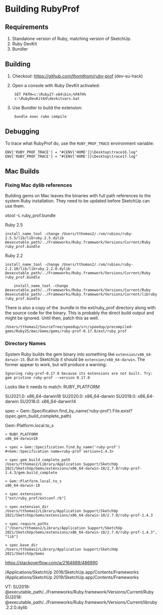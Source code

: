 # Building RubyProf

## Requirements

1. Standalone version of Ruby, matching version of SketchUp.
2. Ruby DevKit
3. Bundler

## Building

1. Checkout: https://github.com/thomthom/ruby-prof (dev-su-hack)
2. Open a console with Ruby DevKit activated:

        SET PATH=c:\Ruby27-x64\bin;%PATH%
        c:\RubyDevKit64\devkitvars.bat

3. Use Bundler to build the extension:

        bundle exec rake compile

## Debugging

To trace what RubyProf do, use the `RUBY_PROF_TRACE` environment variable:

    ENV['RUBY_PROF_TRACE'] = "#{ENV['HOME']}\Desktop\trace16.log"
    ENV['RUBY_PROF_TRACE'] = "#{ENV['HOME']}\Desktop\trace17.log"

## Mac Builds

### Fixing Mac dylib references

Building gems on Mac leaves the binaries with full path references to the system
Ruby installation. They need to be updated before SketchUp can use them.

otool -L ruby_prof.bundle 

Ruby 2.5

    install_name_tool -change /Users/tthomas2/.rvm/rubies/ruby-2.5.5/lib/libruby.2.5.dylib @executable_path/../Frameworks/Ruby.framework/Versions/Current/Ruby ruby_prof.bundle

Ruby 2.2

    install_name_tool -change /Users/tthomas2/.rvm/rubies/ruby-2.2.10/lib/libruby.2.2.0.dylib @executable_path/../Frameworks/Ruby.framework/Versions/Current/Ruby ruby_prof.bundle

        install_name_tool -change @executable_path/../Frameworks/Ruby.framework/Versions/Current/Ruby @executable_path/../Frameworks/Ruby.framework/Versions/Current/libruby.2.2.0.dylib ruby_prof.bundle 

There is also a copy of the .bundle in the ext/ruby_prof directory along with
the source code for the binary. This is probably the direct build output and
might be ignored. Until then, patch this as well.

    /Users/tthomas2/SourceTree/speedup/src/speedup/precompiled-gems/Ruby25/mac/Gems/gems/ruby-prof-0.17.0/ext/ruby_prof

### Directory Names

System Ruby builds the gem binary into something like
`extension/x86_64-darwin-15`. But in SketchUp it should be
`extension/x68_64-darwin`. The former appear to work, but will produce a
warning:

    Ignoring ruby-prof-0.17.0 because its extensions are not built. Try: gem pristine ruby-prof --version 0.17.0

Looks like it needs to match: RUBY_PLATFORM

SU2021.0: x86_64-darwin18
SU2020.0: x86_64-darwin
SU2019.0: x86_64-darwin
SU2018.0: x86_64-darwin14

spec = Gem::Specification.find_by_name('ruby-prof')
File.exist?(spec.gem_build_complete_path)

Gem::Platform.local.to_s

```
> RUBY_PLATFORM
x86_64-darwin18

> spec = Gem::Specification.find_by_name('ruby-prof')
#<Gem::Specification name=ruby-prof version=1.4.3>

> spec.gem_build_complete_path
/Users/tthomas2/Library/Application Support/SketchUp 2021/SketchUp/Gems/extensions/x86_64-darwin-18/2.7.0/ruby-prof-1.4.3/gem.build_complete

> Gem::Platform.local.to_s
x86_64-darwin-18

> spec.extensions
["ext/ruby_prof/extconf.rb"]

> spec.extension_dir
/Users/tthomas2/Library/Application Support/SketchUp 2021/SketchUp/Gems/extensions/x86_64-darwin-18/2.7.0/ruby-prof-1.4.3

> spec.require_paths
["/Users/tthomas2/Library/Application Support/SketchUp 2021/SketchUp/Gems/extensions/x86_64-darwin-18/2.7.0/ruby-prof-1.4.3", "lib"]

> spec.base_dir
/Users/tthomas2/Library/Application Support/SketchUp 2021/SketchUp/Gems
```

https://stackoverflow.com/a/2164689/486990


/Applications/SketchUp 2018/SketchUp.app/Contents/Frameworks
/Applications/SketchUp 2019/SketchUp.app/Contents/Frameworks

VT:
SU2019: @executable_path/../Frameworks/Ruby.framework/Versions/Current/Ruby
SU2018: @executable_path/../Frameworks/Ruby.framework/Versions/Current/libruby.2.2.0.dylib
